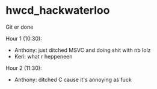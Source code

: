 hwcd_hackwaterloo
=================

Git er done

Hour 1 (10:30):
- Anthony: just ditched MSVC and doing shit with nb lolz
- Keri: what r heppeneen

Hour 2 (11:30):
- Anthony: ditched C cause it's annoying as fuck
